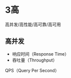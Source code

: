 # 3高 

高并发/高性能/高可靠/高可用  

## 高并发

- 响应时间（Response Time）  
- 吞吐量（Throughput）  

QPS（Query Per Second）
